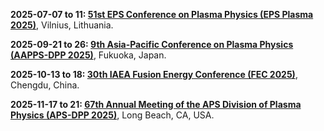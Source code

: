 **2025-07-07 to 11: [51st EPS Conference on Plasma Physics (EPS Plasma 2025)](https://epsplasma2025.com)**, Vilnius, Lithuania.

**2025-09-21 to 26: [9th Asia-Pacific Conference on Plasma Physics (AAPPS-DPP 2025)](https://aappsdpp.org/AAPPSDPPF/Meetings.html)**, Fukuoka, Japan.

**2025-10-13 to 18: [30th IAEA Fusion Energy Conference (FEC 2025)](https://conferences.iaea.org/event/392/)**, Chengdu, China.

**2025-11-17 to 21: [67th Annual Meeting of the APS Division of Plasma Physics (APS-DPP 2025)](https://engage.aps.org/dpp/meetings/annual-meeting)**, Long Beach, CA, USA.

